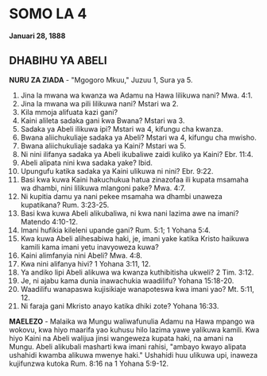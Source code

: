 # SOMO LA 4
**Januari 28, 1888**

## DHABIHU YA ABELI

**NURU ZA ZIADA** - "Mgogoro Mkuu," Juzuu 1, Sura ya 5.

1. Jina la mwana wa kwanza wa Adamu na Hawa lilikuwa nani? Mwa. 4:1.
2. Jina la mwana wa pili lilikuwa nani? Mstari wa 2.
3. Kila mmoja alifuata kazi gani?
4. Kaini alileta sadaka gani kwa Bwana? Mstari wa 3.
5. Sadaka ya Abeli ilikuwa ipi? Mstari wa 4, kifungu cha kwanza.
6. Bwana aliichukuliaje sadaka ya Abeli? Mstari wa 4, kifungu cha mwisho.
7. Bwana aliichukuliaje sadaka ya Kaini? Mstari wa 5.
8. Ni nini ilifanya sadaka ya Abeli ikubaliwe zaidi kuliko ya Kaini? Ebr. 11:4.
9. Abeli alipata nini kwa sadaka yake? Ibid.
10. Upungufu katika sadaka ya Kaini ulikuwa ni nini? Ebr. 9:22.
11. Basi kwa kuwa Kaini hakuchukua hatua zinazofaa ili kupata msamaha wa dhambi, nini lilikuwa mlangoni pake? Mwa. 4:7.
12. Ni kupitia damu ya nani pekee msamaha wa dhambi unaweza kupatikana? Rum. 3:23-25.
13. Basi kwa kuwa Abeli alikubaliwa, ni kwa nani lazima awe na imani? Matendo 4:10-12.
14. Imani hufikia kileleni upande gani? Rum. 5:1; 1 Yohana 5:4.
15. Kwa kuwa Abeli alihesabiwa haki, je, imani yake katika Kristo haikuwa kamili kama imani yetu inavyoweza kuwa?
16. Kaini alimfanyia nini Abeli? Mwa. 4:8.
17. Kwa nini alifanya hivi? 1 Yohana 3:11, 12.
18. Ya andiko lipi Abeli alikuwa wa kwanza kuthibitisha ukweli? 2 Tim. 3:12.
19. Je, ni ajabu kama dunia inawachukia waadilifu? Yohana 15:18-20.
20. Waadilifu wanapaswa kujisikiaje wanapoteswa kwa imani yao? Mt. 5:11, 12.
21. Ni faraja gani Mkristo anayo katika dhiki zote? Yohana 16:33.

**MAELEZO** - Malaika wa Mungu waliwafunulia Adamu na Hawa mpango wa wokovu, kwa hiyo maarifa yao kuhusu hilo lazima yawe yalikuwa kamili. Kwa hiyo Kaini na Abeli walijua jinsi wangeweza kupata haki, na amani na Mungu. Abeli alikubali masharti kwa imani rahisi, "ambayo kwayo alipata ushahidi kwamba alikuwa mwenye haki." Ushahidi huu ulikuwa upi, inaweza kujifunzwa kutoka Rum. 8:16 na 1 Yohana 5:9-12.
